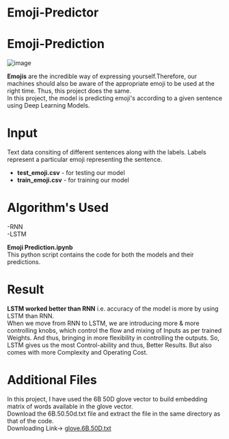 # Emoji-Predictor
# Emoji-Prediction

![image](https://user-images.githubusercontent.com/41102775/61476404-9d4b4100-a9aa-11e9-81f4-77308961949a.png)

**Emojis** are the incredible way of expressing yourself.Therefore, our machines should also be aware of the appropriate emoji to be used at the right time. Thus, this project does the same.  
In this project, the model is predicting emoji's according to a given sentence using Deep Learning Models.

# Input
Text data consiting of different sentences along with the labels. Labels represent a particular emoji representing the sentence. 

- **test_emoji.csv** -  for testing our model
- **train_emoji.csv** - for training our model


# Algorithm's Used
-RNN<br>
-LSTM

**Emoji Prediction.ipynb**   
This python script contains the code for both the models and their predictions.

# Result
**LSTM worked better than RNN** i.e. accuracy of the model is more by using LSTM than RNN.  
When we move from RNN to LSTM, we are introducing more & more controlling knobs, which control the flow and mixing of Inputs as per trained Weights. And thus, bringing in more flexibility in controlling the outputs.
So, LSTM gives us the most Control-ability and thus, Better Results. 
But also comes with more Complexity and Operating Cost.

# Additional Files
In this project, I have used the 6B 50D glove vector to build embedding matrix of words available in the glove vector.<br>
Download the 6B.50.50d.txt file and extract the file in the same directory as that of the code.<br>
Downloading Link-> [glove.6B.50D.txt](https://www.kaggle.com/watts2/glove6b50dtxt)
